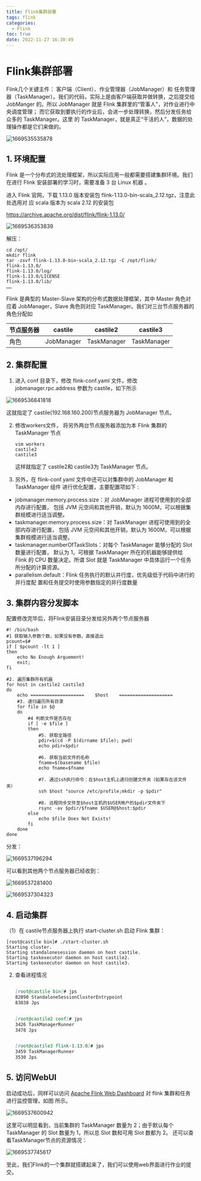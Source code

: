 ```yaml
---
title: Flink集群部署
tags: flink
categories:
  - Flink
toc: true
date: 2022-11-27 16:30:49
---
```



# Flink集群部署

Flink几个关键主件： 客户端（Client）、作业管理器（JobManager）和 任务管理器（TaskManager）。我们的代码，实际上是由客户端获取并做转换，之后提交给 JobManger 的。所以 JobManager 就是 Flink 集群里的“管事人”，对作业进行中央调度管理； 而它获取到要执行的作业后，会进一步处理转换，然后分发任务给众多的 TaskManager。这里 的 TaskManager，就是真正“干活的人”，数据的处理操作都是它们来做的。

![1669535535878](Flink集群部署/1669535535878.png)



## 1. 环境配置

 Flink 是一个分布式的流处理框架，所以实际应用一般都需要搭建集群环境。我们在进行 Flink 安装部署的学习时，需要准备 3 台 Linux 机器 。

 进入 Flink 官网，下载 1.13.0 版本安装包 flink-1.13.0-bin-scala_2.12.tgz，注意此处选用对 应 scala 版本为 scala 2.12 的安装包 

https://archive.apache.org/dist/flink/flink-1.13.0/

![1669536353839](Flink集群部署/1669536353839.png)



解压：

```shell
cd /opt/
mkdir flink
tar -zxvf flink-1.13.0-bin-scala_2.12.tgz -C /opt/flink/
flink-1.13.0/
flink-1.13.0/log/
flink-1.13.0/LICENSE
flink-1.13.0/lib/
……
```



 Flink 是典型的 Master-Slave 架构的分布式数据处理框架，其中 Master 角色对应着 JobManager，Slave 角色则对应 TaskManager。我们对三台节点服务器的角色分配如

| 节点服务器 | castile    | castile2    | castile3    |
| ---------- | ---------- | ----------- | ----------- |
| 角色       | JobManager | TaskManager | TaskManager |

## 2. 集群配置

1.  进入 conf 目录下，修改 flink-conf.yaml 文件，修改 jobmanager.rpc.address 参数为 castile，如下所示 

![1669536841818](Flink集群部署/1669536841818.png)

 这就指定了 castile(192.168.160.200)节点服务器为 JobManager 节点。 



2. 修改workers文件，  将另外两台节点服务器添加为本 Flink 集群的 TaskManager 节点 

   ```shell
   vim workers 
   castile2
   castile3
   
   ```

    这样就指定了 castile2和 castile3为 TaskManager 节点。 

3.  另外，在 flink-conf.yaml 文件中还可以对集群中的 JobManager 和 TaskManager 组件 进行优化配置，主要配置项如下 :

   - jobmanager.memory.process.size：对 JobManager 进程可使用到的全部内存进行配置， 包括 JVM 元空间和其他开销，默认为 1600M，可以根据集群规模进行适当调整。 
   - taskmanager.memory.process.size：对 TaskManager 进程可使用到的全部内存进行配置， 包括 JVM 元空间和其他开销，默认为 1600M，可以根据集群规模进行适当调整。 
   -  taskmanager.numberOfTaskSlots：对每个 TaskManager 能够分配的 Slot 数量进行配置， 默认为 1，可根据 TaskManager 所在的机器能够提供给 Flink 的 CPU 数量决定。所谓 Slot 就是 TaskManager 中具体运行一个任务所分配的计算资源。
   - parallelism.default：Flink 任务执行的默认并行度，优先级低于代码中进行的并行度配 置和任务提交时使用参数指定的并行度数量 

## 3. 集群内容分发脚本

配置修改完毕后，将Flink安装目录分发给另外两个节点服务器

```shell
#! /bin/bash
#1 获取输入参数个数，如果没有参数，直接退出
pcount=$#
if [ $pcount -lt 1 ]
then
    echo No Enough Arguement!
    exit;
fi

#2. 遍历集群所有机器
for host in castile2 castile3
do
    echo ====================    $host    ====================
    #3. 递归遍历所有目录
    for file in $@
    do
        #4 判断文件是否存在
        if [ -e $file ]
        then
            #5. 获取全路径
            pdir=$(cd -P $(dirname $file); pwd)
            echo pdir=$pdir

            #6. 获取当前文件的名称
            fname=$(basename $file)
            echo fname=$fname

            #7. 通过ssh执行命令：在$host主机上递归创建文件夹（如果存在该文件夹）
            ssh $host "source /etc/profile;mkdir -p $pdir"

            #8. 远程同步文件至$host主机的$USER用户的$pdir文件夹下
            rsync -av $pdir/$fname $USER@$host:$pdir
        else
            echo $file Does Not Exists!
        fi
    done
done
```

分发：

![1669537196294](Flink集群部署/1669537196294.png)

可以看到其他两个节点服务器已经收到：

![1669537281400](Flink集群部署/1669537281400.png)

![1669537304323](Flink集群部署/1669537304323.png)

## 4. 启动集群

 （1）在 castile节点服务器上执行 start-cluster.sh 启动 Flink 集群： 

```shell
[root@castile bin]# ./start-cluster.sh
Starting cluster.
Starting standalonesession daemon on host castile.
Starting taskexecutor daemon on host castile2.
Starting taskexecutor daemon on host castile3.
```

2. 查看进程情况

   ```md
   
   [root@castile bin]# jps
   82890 StandaloneSessionClusterEntrypoint
   83038 Jps
   
   
   [root@castile2 conf]# jps
   3426 TaskManagerRunner
   3478 Jps
   
   
   [root@castile3 flink-1.13.0]# jps
   3459 TaskManagerRunner
   3530 Jps
   
   ```

   

## 5. 访问WebUI

 启动成功后，同样可以访问  [Apache Flink Web Dashboard](http://192.168.160.200:8081/#/overview)  对 flink 集群和任务进行监控管理，如图 所示。 

![1669537600942](Flink集群部署/1669537600942.png)

 这里可以明显看到，当前集群的 TaskManager 数量为 2；由于默认每个 TaskManager 的 Slot 数量为 1，所以总 Slot 数和可用 Slot 数都为 2。 还可以查看TaskManager节点的资源情况：

![1669537745617](Flink集群部署/1669537745617.png)

至此，我们Flink的一个集群就搭建起来了，我们可以使用web界面进行作业的提交。